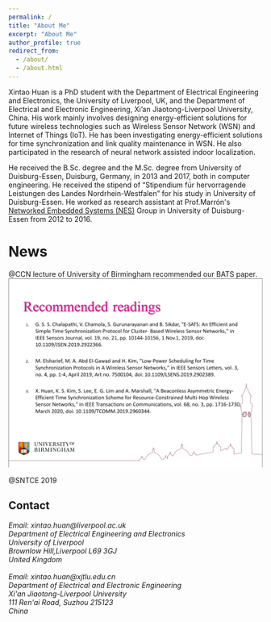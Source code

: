 ```yaml
---
permalink: /
title: "About Me"
excerpt: "About Me"
author_profile: true
redirect_from: 
  - /about/
  - /about.html
---
```


Xintao Huan is a PhD student with the Department of Electrical Engineering and Electronics, the University of Liverpool, UK, and the Department of Electrical and Electronic Engineering, Xi’an Jiaotong-Liverpool University, China. His work mainly involves designing energy-efficient solutions for future wireless technologies such as Wireless Sensor Network (WSN) and Internet of Things (IoT). He has been investigating energy-efficient solutions for time synchronization and link quality maintenance in WSN. He also 
participated in the research of neural network assisted indoor localization.

He received the B.Sc. degree and the M.Sc. degree from University of 
Duisburg-Essen, Duisburg, Germany, in 2013 and 2017, both in computer engineering. He received the stipend of “Stipendium für hervorragende Leistungen des Landes Nordrhein-Westfalen” for his study in University of Duisburg-Essen. He worked as research assistant at Prof.Marrón's [Networked Embedded Systems (NES)](https://www.nes.uni-due.de/) Group in University of Duisburg-Essen from 2012 to 2016. 

News
======
@CCN lecture of University of Birmingham recommended our BATS paper.
<img src="images/recommand-BATS.png">

@SNTCE 2019


Contact
------
<address>
  Email: xintao.huan@liverpool.ac.uk<br />
  Department of Electrical Engineering and Electronics<br />
  University of Liverpool<br /> 
  Brownlow Hill,Liverpool L69 3GJ<br />
  United Kingdom
</address>
<br />
<address>
  Email: xintao.huan@xjtlu.edu.cn<br />
  Department of Electrical and Electronic Engineering<br />
  Xi'an Jiaotong-Liverpool University<br /> 
  111 Ren'ai Road, Suzhou 215123<br />
  China
</address>